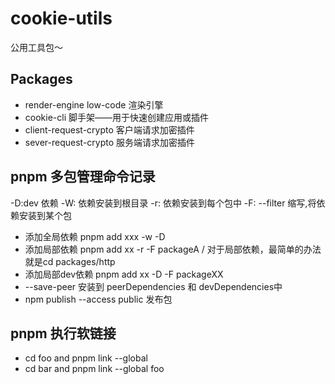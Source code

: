# cookie-utils

公用工具包～

## Packages

- render-engine low-code 渲染引擎
- cookie-cli 脚手架——用于快速创建应用或插件
- client-request-crypto 客户端请求加密插件
- sever-request-crypto 服务端请求加密插件

## pnpm 多包管理命令记录

-D:dev 依赖
-W: 依赖安装到根目录
-r: 依赖安装到每个包中
-F: --filter 缩写,将依赖安装到某个包

- 添加全局依赖 pnpm add xxx -w -D
- 添加局部依赖 pnpm add xx -r -F packageA  / 对于局部依赖，最简单的办法就是cd packages/http
- 添加局部dev依赖 pnpm add xx -D -F packageXX
- --save-peer 安装到 peerDependencies 和 devDependencies中
- npm publish --access public 发布包

## pnpm 执行软链接

- cd foo and pnpm link --global
- cd bar and pnpm link --global foo
